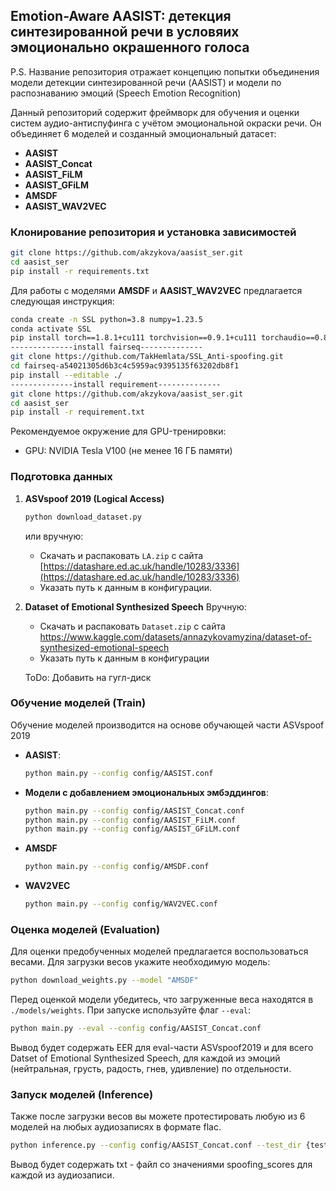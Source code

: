 ## Emotion-Aware AASIST: детекция синтезированной речи в условяих эмоционально окрашенного голоса

P.S. Название репозитория отражает концепцию попытки объединения модели детекции синтезированной речи (AASIST) и модели по распознаванию эмоций (Speech Emotion Recognition)

Данный репозиторий содержит фреймворк для обучения и оценки систем аудио-антиспуфинга с учётом эмоциональной окраски речи. Он объединяет 6 моделей и созданный эмоциональный датасет:

* **AASIST**
* **AASIST\_Concat**
* **AASIST\_FiLM**
* **AASIST\_GFiLM**
* **AMSDF**
* **AASIST\_WAV2VEC**

### Клонирование репозитория и установка зависимостей

   ```bash
   git clone https://github.com/akzykova/aasist_ser.git
   cd aasist_ser
   pip install -r requirements.txt
   ```

   Для работы с моделями **AMSDF** и **AASIST\_WAV2VEC** предлагается следующая инструкция:

   ```bash
   conda create -n SSL python=3.8 numpy=1.23.5
   conda activate SSL
   pip install torch==1.8.1+cu111 torchvision==0.9.1+cu111 torchaudio==0.8.1 -f https://download.pytorch.org/whl/torch_stable.html
   --------------install fairseq--------------
   git clone https://github.com/TakHemlata/SSL_Anti-spoofing.git
   cd fairseq-a54021305d6b3c4c5959ac9395135f63202db8f1
   pip install --editable ./
   --------------install requirement--------------
   git clone https://github.com/akzykova/aasist_ser.git
   cd aasist_ser
   pip install -r requirement.txt
   ```

   Рекомендуемое окружение для GPU-тренировки:

   * GPU: NVIDIA Tesla V100 (не менее 16 ГБ памяти)

### Подготовка данных

1. **ASVspoof 2019 (Logical Access)**

   ```bash
   python download_dataset.py
   ```

   или вручную:

   * Скачать и распаковать `LA.zip` с сайта [https://datashare.ed.ac.uk/handle/10283/3336](https://datashare.ed.ac.uk/handle/10283/3336)
   * Указать путь к данным в конфигурации.

2. **Dataset of Emotional Synthesized Speech**
   Вручную:

   * Скачать и распаковать `Dataset.zip` с сайта https://www.kaggle.com/datasets/annazykovamyzina/dataset-of-synthesized-emotional-speech
   * Указать путь к данным в конфигурации

   ToDo:
   Добавить на гугл-диск

### Обучение моделей (Train)

Обучение моделей производится на основе обучающей части ASVspoof 2019

* **AASIST**:

  ```bash
  python main.py --config config/AASIST.conf
  ```

* **Модели с добавлением эмоциональных эмбэддингов**:

  ```bash
  python main.py --config config/AASIST_Concat.conf
  python main.py --config config/AASIST_FiLM.conf
  python main.py --config config/AASIST_GFiLM.conf
  ```

* **AMSDF**

   ```bash
   python main.py --config config/AMSDF.conf
   ``` 

* **WAV2VEC**

   ```bash
   python main.py --config config/WAV2VEC.conf
   ``` 

### Оценка моделей (Evaluation)

Для оценки предобученных моделей предлагается воспользоваться весами. Для загрузки весов укажите необходимую модель:

   ```bash
   python download_weights.py --model "AMSDF"
   ``` 

Перед оценкой модели убедитесь, что загруженные веса находятся в `./models/weights`. При запуске используйте флаг `--eval`:

```bash
python main.py --eval --config config/AASIST_Concat.conf
```

Вывод будет содержать EER для eval-части ASVspoof2019 и для всего Datset of Emotional Synthesized Speech, для каждой из эмоций (нейтральная, грусть, радость, гнев, удивление) по отдельности.

### Запуск моделей (Inference)
Также после загрузки весов вы можете протестировать любую из 6 моделей на любых аудиозаписях в формате flac.

```bash
python inference.py --config config/AASIST_Concat.conf --test_dir {test_dir}
```
Вывод будет содержать txt - файл со значениями spoofing_scores для каждой из аудиозаписи.

